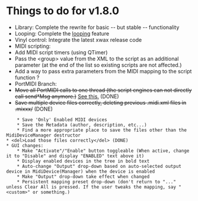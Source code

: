 # Things to do for v1.8.0

  - Library: Complete the rewrite for basic -- but stable --
    functionality
  - Looping: Complete the [looping](looping) feature
  - Vinyl control: Integrate the latest xwax release code
  - MIDI scripting:
  - Add MIDI script timers (using QTimer)
  - Pass the \<group\> value from the XML to the script as an additional
    parameter (at the end of the list so existing scripts are not
    affected.)
  - Add a way to pass extra parameters from the MIDI mapping to the
    script function ?
  - PortMIDI Branch:
  - ~~Move all PortMIDI calls to one thread (the script engines can not
    directly call send\*Msg anymore.)~~ [See
    this.](http://lists.create.ucsb.edu/pipermail/media_api/2005-September/000422.html)
    (DONE)
  - ~~Save multiple device files correctly, deleting previous .midi.xml
    files in .mixxx/~~ (DONE)

<!-- end list -->

``` 
    * Save 'Only' Enabled MIDI devices
    * Save the Metadata (author, description, etc...)
    * Find a more appropriate place to save the files other than the MidiDeviceManager destructor
* <del>Load those files correctly</del> (DONE)
* GUI changes:
    * Make "Activate"/"Enable" button toggleable (When active, change it to "Disable" and display "ENABLED" text above it)
    * Display enabled devices in the tree in bold text
    * Auto-change "Output" drop-down based on auto-selected output device in MidiDevice(Manager) when the device is enabled
    * Make "Output" drop-down take effect when changed
    * Persistent mapping preset drop-down (don't return to "..." unless Clear All is pressed. If the user tweaks the mapping, say "<custom>" or something.)
```

